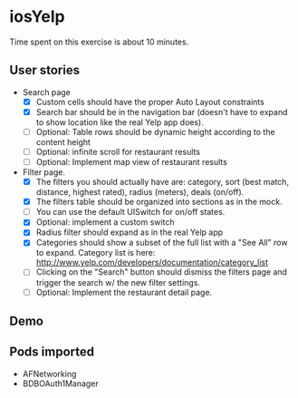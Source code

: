 # iosYelp
Time spent on this exercise is about 10 minutes.

## User stories

* Search page
  * [x] Custom cells should have the proper Auto Layout constraints
  * [x] Search bar should be in the navigation bar (doesn't have to expand to show location like the real Yelp app does).
  * [ ] Optional: Table rows should be dynamic height according to the content height
  * [ ] Optional: infinite scroll for restaurant results
  * [ ] Optional: Implement map view of restaurant results
* Filter page. 
  * [x] The filters you should actually have are: category, sort (best match, distance, highest rated), radius (meters), deals (on/off).
  * [x] The filters table should be organized into sections as in the mock.
  * [ ] You can use the default UISwitch for on/off states. 
  * [x] Optional: implement a custom switch
  * [x] Radius filter should expand as in the real Yelp app
  * [x] Categories should show a subset of the full list with a "See All" row to expand. Category list is here: http://www.yelp.com/developers/documentation/category_list
  * [ ] Clicking on the "Search" button should dismiss the filters page and trigger the search w/ the new filter settings.
  * [ ] Optional: Implement the restaurant detail page.

## Demo

## Pods imported
* AFNetworking
* BDBOAuth1Manager


